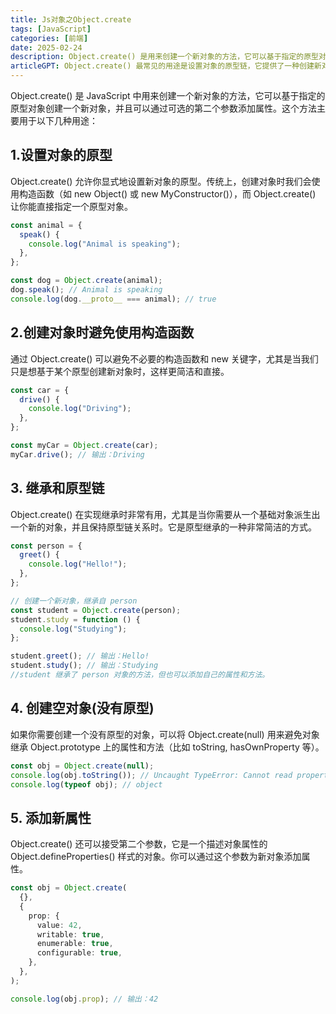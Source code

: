 ```yaml
---
title: Js对象之Object.create
tags: [JavaScript]
categories: [前端]
date: 2025-02-24
description: Object.create() 是用来创建一个新对象的方法，它可以基于指定的原型对象创建一个新对象，第二个参数可添加属性Object.create() 是用来创建一个新对象的方法，它可以基于指定的原型对象创建一个新对象，第二个参数可添加属性Object.create() 是用来创建一个新对象的方法，它可以基于指定的原型对象创建一个新对象，第二个参数可添加属性。
articleGPT: Object.create() 最常见的用途是设置对象的原型链，它提供了一种创建新对象并显式指定原型的方式，是实现继承和创建无原型对象的强大工具。如果你想控制对象的继承关系或者需要创建干净的对象，这个方法会非常有用。
---
```


Object.create() 是 JavaScript 中用来创建一个新对象的方法，它可以基于指定的原型对象创建一个新对象，并且可以通过可选的第二个参数添加属性。这个方法主要用于以下几种用途：

## 1.设置对象的原型

Object.create() 允许你显式地设置新对象的原型。传统上，创建对象时我们会使用构造函数（如 new Object() 或 new MyConstructor()），而 Object.create() 让你能直接指定一个原型对象。

```ts
const animal = {
  speak() {
    console.log("Animal is speaking");
  },
};

const dog = Object.create(animal);
dog.speak(); // Animal is speaking
console.log(dog.__proto__ === animal); // true
```

## 2.创建对象时避免使用构造函数

通过 Object.create() 可以避免不必要的构造函数和 new 关键字，尤其是当我们只是想基于某个原型创建新对象时，这样更简洁和直接。

```ts
const car = {
  drive() {
    console.log("Driving");
  },
};

const myCar = Object.create(car);
myCar.drive(); // 输出：Driving
```

## 3. 继承和原型链

Object.create() 在实现继承时非常有用，尤其是当你需要从一个基础对象派生出一个新的对象，并且保持原型链关系时。它是原型继承的一种非常简洁的方式。

```ts
const person = {
  greet() {
    console.log("Hello!");
  },
};

// 创建一个新对象，继承自 person
const student = Object.create(person);
student.study = function () {
  console.log("Studying");
};

student.greet(); // 输出：Hello!
student.study(); // 输出：Studying
//student 继承了 person 对象的方法，但也可以添加自己的属性和方法。
```

## 4. 创建空对象(没有原型)

如果你需要创建一个没有原型的对象，可以将 Object.create(null) 用来避免对象继承 Object.prototype 上的属性和方法（比如 toString, hasOwnProperty 等）。

```ts
const obj = Object.create(null);
console.log(obj.toString()); // Uncaught TypeError: Cannot read properties of null (reading 'toString')
console.log(typeof obj); // object
```

## 5. 添加新属性

Object.create() 还可以接受第二个参数，它是一个描述对象属性的 Object.defineProperties() 样式的对象。你可以通过这个参数为新对象添加属性。

```ts
const obj = Object.create(
  {},
  {
    prop: {
      value: 42,
      writable: true,
      enumerable: true,
      configurable: true,
    },
  },
);

console.log(obj.prop); // 输出：42
```
